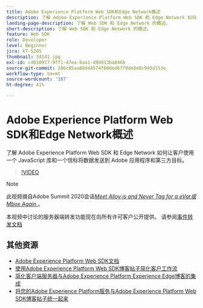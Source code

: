 ```yaml
---
title: Adobe Experience Platform Web SDK和Edge Network概述
description: 了解 Adobe Experience Platform Web SDK 和 Edge Network 如何让客户使用一个 JavaScript 库和一个信标将数据发送到 Adobe 应用程序和第三方目标。
landing-page-description: 了解 Web SDK 和 Edge Network 的概述。
short-description: 了解 Web SDK 和 Edge Network 的概述。
feature: Web SDK
role: Developer
level: Beginner
jira: KT-5205
thumbnail: 34141.jpg
exl-id: cd010977-9ff1-47ea-8aa1-d9b913ba846b
source-git-commit: 286c85aa88d44574f00ded67f0de8e0c945a153e
workflow-type: tm+mt
source-wordcount: '187'
ht-degree: 41%

---
```


# Adobe Experience Platform Web SDK和Edge Network概述

了解 Adobe Experience Platform Web SDK 和 Edge Network 如何让客户使用一个 JavaScript 库和一个信标将数据发送到 Adobe 应用程序和第三方目标。

>[!VIDEO](https://video.tv.adobe.com/v/37264?learn=on&enablevpops&captions=chi_hans)

>[!NOTE]
>
>此视频摘自Adobe Summit 2020会话&#x200B;*[Meet Alloy.js and Never Tag for a eVar或Mbox Again &#x200B;](https://business.adobe.com/cn/summit/2020/with-alloy-js-never-tag-for-an-evar-or-mbox-again.html)*。
>
>本视频中讨论的服务器端转发功能现在向所有许可客户公开提供。 请参阅[事件转发文档](https://experienceleague.adobe.com/docs/experience-platform/tags/event-forwarding/overview.html?lang=zh-Hans)

## 其他资源

* [Adobe Experience Platform Web SDK文档](https://experienceleague.adobe.com/docs/experience-platform/edge/home.html?lang=zh-Hans)
* [使用Adobe Experience Platform Web SDK博客帖子简化客户工作流](https://medium.com/adobetech/simplifying-customer-workflows-with-adobe-experience-platform-web-sdk-4e54fe134f4a)
* [简化客户端服务器与Adobe Experience Platform Experience Edge博客的集成](https://medium.com/adobetech/streamlining-client-server-integrations-with-adobe-experience-platform-experience-edge-1caaef887172)
* [将您的Adobe Experience Platform服务与Adobe Experience Platform Web SDK博客帖子统一起来](https://medium.com/adobetech/unify-your-adobe-experience-platform-services-with-adobe-experience-platform-web-sdk-75cf6851a9fc)
